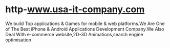 # http-www.usa-it-company.com
We build Top applications &amp; Games for mobile &amp; web platforms.We Are One of The Best iPhone &amp; Android Applications Development Company.We Also Deal With e-commerce website,2D-3D Animations,search engine optimisation
